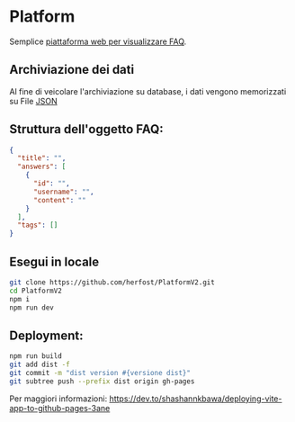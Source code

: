 # Platform

Semplice [piattaforma web per visualizzare FAQ](https://herfost.github.io/PlatformV2).

## Archiviazione dei dati

Al fine di veicolare l'archiviazione su database, i dati vengono memorizzati su File [JSON](/src/data/)

## Struttura dell'oggetto FAQ:

```json
{
  "title": "",
  "answers": [
    {
      "id": "",
      "username": "",
      "content": ""
    }
  ],
  "tags": []
}
```

## Esegui in locale

```sh
git clone https://github.com/herfost/PlatformV2.git
cd PlatformV2
npm i
npm run dev
```

## Deployment:
```sh
npm run build
git add dist -f
git commit -m "dist version #{versione dist}"
git subtree push --prefix dist origin gh-pages
```

Per maggiori informazioni: https://dev.to/shashannkbawa/deploying-vite-app-to-github-pages-3ane
